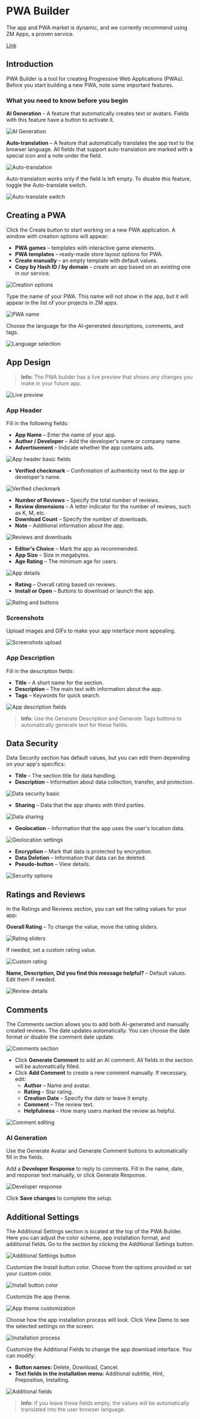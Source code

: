# PWA Builder

The app and PWA market is dynamic, and we currently recommend using ZM Apps, a proven service.

[Link](https://zm.app/) 

## Introduction

PWA Builder is a tool for creating Progressive Web Applications (PWAs). Before you start building a new PWA, note some important features.

### What you need to know before you begin

**AI Generation** – A feature that automatically creates text or avatars. Fields with this feature have a button to activate it.

![AI Generation](/img/5.7/image1.png)

**Auto-translation** – A feature that automatically translates the app text to the browser language. All fields that support auto-translation are marked with a special icon and a note under the field.

![Auto-translation](/img/5.7/image2.png)

Auto-translation works only if the field is left empty. To disable this feature, toggle the Auto-translate switch.

![Auto-translate switch](/img/5.7/image3.png)

## Creating a PWA

Click the Create button to start working on a new PWA application. A window with creation options will appear:

- **PWA games** – templates with interactive game elements.
- **PWA templates** – ready-made store layout options for PWA.
- **Create manually** – an empty template with default values.
- **Copy by Hash ID / by domain** – create an app based on an existing one in our service.

![Creation options](/img/5.7/image4.png)

Type the name of your PWA. This name will not show in the app, but it will appear in the list of your projects in ZM apps.

![PWA name](/img/5.7/image5.png)

Choose the language for the AI-generated descriptions, comments, and tags.

![Language selection](/img/5.7/image6.png)

## App Design

> **Info:** The PWA builder has a live preview that shows any changes you make in your future app.

![Live preview](/img/5.7/image7.png)

### App Header

Fill in the following fields:

- **App Name** – Enter the name of your app.
- **Author / Developer** – Add the developer's name or company name.
- **Advertisement** – Indicate whether the app contains ads.

![App header basic fields](/img/5.7/image8.png)

- **Verified checkmark** – Confirmation of authenticity next to the app or developer's name.

![Verified checkmark](/img/5.7/image9.png)

- **Number of Reviews** – Specify the total number of reviews.
- **Review dimensions** – A letter indicator for the number of reviews, such as K, M, etc.
- **Download Count** – Specify the number of downloads.
- **Note** – Additional information about the app.

![Reviews and downloads](/img/5.7/image10.png)

- **Editor's Choice** – Mark the app as recommended.
- **App Size** – Size in megabytes.
- **Age Rating** – The minimum age for users.

![App details](/img/5.7/image11.png)

- **Rating** – Overall rating based on reviews.
- **Install or Open** – Buttons to download or launch the app.

![Rating and buttons](/img/5.7/image12.png)

### Screenshots

Upload images and GIFs to make your app interface more appealing.

![Screenshots upload](/img/5.7/image13.png)

### App Description

Fill in the description fields:

- **Title** – A short name for the section.
- **Description** – The main text with information about the app.
- **Tags** – Keywords for quick search.

![App description fields](/img/5.7/image14.png)

> **Info:** Use the Generate Description and Generate Tags buttons to automatically generate text for these fields.

## Data Security

Data Security section has default values, but you can edit them depending on your app's specifics:

- **Title** – The section title for data handling.
- **Description** – Information about data collection, transfer, and protection.

![Data security basic](/img/5.7/image15.png)

- **Sharing** – Data that the app shares with third parties.

![Data sharing](/img/5.7/image16.png)

- **Geolocation** – Information that the app uses the user's location data.

![Geolocation settings](/img/5.7/image17.png)

- **Encryption** – Mark that data is protected by encryption.
- **Data Deletion** – Information that data can be deleted.
- **Pseudo-button** – View details.

![Security options](/img/5.7/image18.png)

## Ratings and Reviews

In the Ratings and Reviews section, you can set the rating values for your app:

**Overall Rating** – To change the value, move the rating sliders.

![Rating sliders](/img/5.7/image19.png)

If needed, set a custom rating value.

![Custom rating](/img/5.7/image20.png)

**Name, Description, Did you find this message helpful?** – Default values. Edit them if needed.

![Review details](/img/5.7/image21.png)

## Comments

The Comments section allows you to add both AI-generated and manually created reviews. The date updates automatically. You can choose the date format or disable the comment date update.

![Comments section](/img/5.7/image22.png)

- Click **Generate Comment** to add an AI comment. All fields in the section will be automatically filled.
- Click **Add Comment** to create a new comment manually. If necessary, edit:
  - **Author** – Name and avatar.
  - **Rating** – Star rating.
  - **Creation Date** – Specify the date or leave it empty.
  - **Comment** – The review text.
  - **Helpfulness** – How many users marked the review as helpful.

![Comment editing](/img/5.7/image23.png)

### AI Generation

Use the Generate Avatar and Generate Comment buttons to automatically fill in the fields.

Add a **Developer Response** to reply to comments. Fill in the name, date, and response text manually, or click Generate Response.

![Developer response](/img/5.7/image24.png)

Click **Save changes** to complete the setup.

## Additional Settings

The Additional Settings section is located at the top of the PWA Builder. Here you can adjust the color scheme, app installation format, and additional fields. Go to the section by clicking the Additional Settings button.

![Additional Settings button](/img/5.7/image25.png)

Customize the Install button color. Choose from the options provided or set your custom color.

![Install button color](/img/5.7/image26.png)

Customize the app theme.

![App theme customization](/img/5.7/image27.png)

Choose how the app installation process will look. Click View Demo to see the selected settings on the screen.

![Installation process](/img/5.7/image28.png)

Customize the Additional Fields to change the app download interface. You can modify:

- **Button names:** Delete, Download, Cancel.
- **Text fields in the installation menu:** Additional subtitle, Hint, Preposition, Installing.

![Additional fields](/img/5.7/image29.png)

> **Info:** If you leave these fields empty, the values will be automatically translated into the user browser language.
